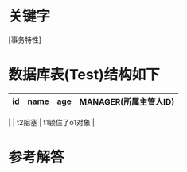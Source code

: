 # 关键字

[事务特性]

# 数据库表(Test)结构如下
| id | name | age | MANAGER(所属主管人ID) |
| --- | --- | --- | --- |

|  | t2阻塞 | t1锁住了o1对象 |




# 参考解答



